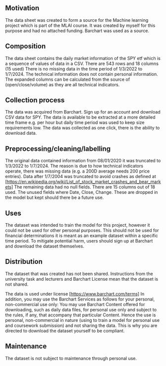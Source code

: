 ## Motivation

The data sheet was created to form a source for the Machine learning project which is part of the MLAI course.
It was created by myself for this purpose and had no attached funding. Barchart was used as a source.
 
## Composition

The data sheet contains the daily market information of the SPY etf which is a sequence of values of data in a CSV. There are 543 rows and 18 columns (15 used)
There is no missing data in the time period of 1/3/2022 to 1/7/2024.
The technical information does not contain personal information. The expanded columns can be calculated from the source of (open/close/volume) as they are all technical indicators.

## Collection process

The data was acquired from Barchart. Sign up for an account and download CSV data for SPY.
The data is available to be extracted at a more detailed time frame e.g. per hour but daily time period was used to keep size requirements low.
The data was collected as one click, there is the ability to download data.
## Preprocessing/cleaning/labelling

The original data contained information from 08/01/2020 it was truncated to 1/3/2022 to 1/7/2024. The reason is due to how technical indicators operate, there was missing data (e.g. a 200D average needs 200 price entries). Data after 1/7/2004 was truncated to avoid crashes as defined at [https://en.wikipedia.org/wiki/List_of_stock_market_crashes_and_bear_markets]
The remaining data had no null fields.
There are 15 columns out of 18 used. The unused fields where Date, Close, Change. These are dropped in the model but kept should there be a future use. 

## Uses

The dataset was intended to train the model for this project, however it could not be used for other personal purposes.
This should not be used for financial determinations it is meant as an example dataset within a specific time period.
To mitigate potential harm, users should sign up at Barchart and download the dataset themselves.

## Distribution

The dataset that was created has not been shared. Instructions from the university task and lecturers and Barchart License mean that the dataset is not shared.

The data is used under license [https://www.barchart.com/terms]
    In addition, you may use the Barchart Services as follows for your personal, non-commercial use only:
        You may use Barchart Content offered for downloading, such as daily data files, for personal use only and subject to the rules, if any, that accompany           that particular Content.
Hence the use is personal, non-commercial in nature (using to train a model for personal use and coursework submission) and not sharing the data.
This is why you are directed to download the dataset yourself to be compliant.
## Maintenance

The dataset is not subject to maintenance through personal use.
